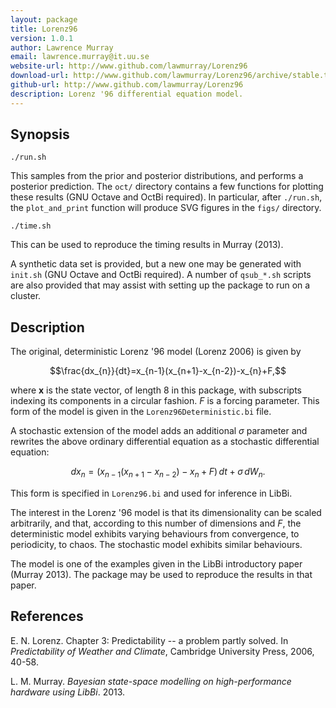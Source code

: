 ```yaml
---
layout: package
title: Lorenz96
version: 1.0.1
author: Lawrence Murray
email: lawrence.murray@it.uu.se
website-url: http://www.github.com/lawmurray/Lorenz96
download-url: http://www.github.com/lawmurray/Lorenz96/archive/stable.tar.gz
github-url: http://www.github.com/lawmurray/Lorenz96
description: Lorenz '96 differential equation model.
---
```


Synopsis
--------

    ./run.sh

This samples from the prior and posterior distributions, and performs a
posterior prediction. The `oct/` directory contains a few functions for
plotting these results (GNU Octave and OctBi required). In particular, after
`./run.sh`, the `plot_and_print` function will produce SVG figures in the
`figs/` directory.

    ./time.sh

This can be used to reproduce the timing results in Murray (2013).

A synthetic data set is provided, but a new one may be generated with
`init.sh` (GNU Octave and OctBi required). A number of `qsub_*.sh` scripts are
also provided that may assist with setting up the package to run on a cluster.


Description
-----------

The original, deterministic Lorenz '96 model (Lorenz 2006) is given by

$$\frac{dx_{n}}{dt}=x_{n-1}(x_{n+1}-x_{n-2})-x_{n}+F,$$

where $\mathbf{x}$ is the state vector, of length 8 in this package, with
subscripts indexing its components in a circular fashion. $F$ is a forcing
parameter. This form of the model is given in the `Lorenz96Deterministic.bi`
file.

A stochastic extension of the model adds an additional $\sigma$ parameter and
rewrites the above ordinary differential equation as a stochastic differential
equation:

$$dx_{n}=\left(x_{n-1}(x_{n+1}-x_{n-2})-x_{n}+F\right)\, dt+\sigma\, dW_{n}.$$

This form is specified in `Lorenz96.bi` and used for inference in LibBi.

The interest in the Lorenz '96 model is that its dimensionality can be scaled
arbitrarily, and that, according to this number of dimensions and $F$, the
deterministic model exhibits varying behaviours from convergence, to
periodicity, to chaos. The stochastic model exhibits similar behaviours.

The model is one of the examples given in the LibBi introductory paper (Murray
2013). The package may be used to reproduce the results in that paper.

References
----------

E. N. Lorenz. Chapter 3: Predictability -- a problem partly solved. In
*Predictability of Weather and Climate*, Cambridge University Press, 2006,
40-58.

L. M. Murray. *Bayesian state-space modelling on high-performance hardware
using LibBi*. 2013.
